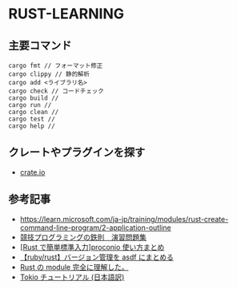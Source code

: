 # RUST-LEARNING

## 主要コマンド

```
cargo fmt // フォーマット修正
cargo clippy // 静的解析
cargo add <ライブラリ名>
cargo check // コードチェック
cargo build //
cargo run //
cargo clean //
cargo test //
cargo help //
```

## クレートやプラグインを探す

- [crate.io](https://crate.io/)

## 参考記事

- https://learn.microsoft.com/ja-jp/training/modules/rust-create-command-line-program/2-application-outline
- [競技プログラミングの鉄則　演習問題集](https://atcoder.jp/contests/tessoku-book/tasks)
- [[Rust で簡単標準入力]proconio 使い方まとめ](https://qiita.com/Pikka2048/items/a0247e792aa4f8f6dd92)
- [【ruby/rust】バージョン管理を asdf にまとめる](https://shikiyura.com/2022/08/install_the_multiple-runtime-versions_management_tool__asdf/)
- [Rust の module 完全に理解した。](https://zenn.dev/newgyu/articles/3b4677b4086768)
- [Tokio チュートリアル (日本語訳)](https://zenn.dev/magurotuna/books/tokio-tutorial-ja)
